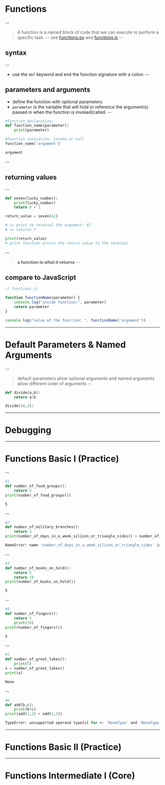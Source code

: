 # Functions
--
>A function is a named block of code that we can execute to perform a specific task.
--
see [functions.py](./files/functions.py)
and [functions.js](./files/functions.js)
--
## syntax
--
- use the `def` keyword and end the function signature with a colon:
--
## parameters and arguments
- define the function with optional parameters
- `parameter` is the variable that will hold or reference the argument(s) passed in when the function is invoked/called.
--
```py
#function declaration:
def function_name(parameter):
    print(parameter)
```
<!-- .element: class="fragment" -->
```py
#function invocation: invoke or call
function_name('argument')
```
<!-- .element: class="fragment" -->
```bash
argument
```
<!-- .element: class="fragment" -->
--
## returning values
--
```py
def seven(lucky_number):
    print(lucky_number)
    return 6 + 1
```
<!-- .element: class="fragment" -->
```py
return_value = seven(42)
```
<!-- .element: class="fragment" -->
```bash
# => print to terminal the argument: 42
# => returns 7
```
<!-- .element: class="fragment" -->
```py
print(return_value)
# print function prints the return value to the terminal
```
<!-- .element: class="fragment" -->
--
>**a function is what it returns**
--
## compare to JavaScript

```javascript
// functions.js

function functionName(parameter) {
    console.log("inside function:", parameter)
    return parameter
}

console.log("value of the function: ", functionName('argument'))
```
---
# Default Parameters & Named Arguments
--
>default parameters allow optional arguments and named arguments allow different order of arguments
--

```py
def divide(a,b):
    return a/b
```
<!-- .element: class="fragment" -->
```py
divide(10,2):
```
<!-- .element: class="fragment" -->

---
# Debugging
---
# Functions Basic I (Practice)
--
```py
#1
def number_of_food_groups():
    return 5
print(number_of_food_groups())
```

```bash
5
```
<!-- .element: class="fragment" -->
--
```py
#2
def number_of_military_branches():
    return 5
print(number_of_days_in_a_week_silicon_or_triangle_sides() + number_of_military_branches())
```
```bash
NameError: name 'number_of_days_in_a_week_silicon_or_triangle_sides' is not defined
```
<!-- .element: class="fragment" -->
--
```py
#3
def number_of_books_on_hold():
    return 5
    return 10
print(number_of_books_on_hold())
```
```bash
5
```
<!-- .element: class="fragment" -->
--
```py
#4
def number_of_fingers():
    return 5
    print(10)
print(number_of_fingers())

```
```bash
5
```
<!-- .element: class="fragment" -->
--
```py
#5
def number_of_great_lakes():
    print(5)
x = number_of_great_lakes()
print(x)
```
```bash
None
```
<!-- .element: class="fragment" -->

--
```py
#6
def add(b,c):
    print(b+c)
print(add(1,2) + add(2,3))
```
```bash
TypeError: unsupported operand type(s) for +: 'NoneType' and 'NoneType'
```
<!-- .element: class="fragment" -->


---
# Functions Basic II (Practice)
---
# Functions Intermediate I (Core)